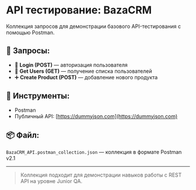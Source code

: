 # API тестирование: BazaCRM

Коллекция запросов для демонстрации базового API-тестирования с помощью Postman.

## 🔧 Запросы:

- 🔐 **Login (POST)** — авторизация пользователя
- 📄 **Get Users (GET)** — получение списка пользователей
- ➕ **Create Product (POST)** — добавление нового продукта

## 🧰 Инструменты:

- Postman
- Публичный API: [https://dummyjson.com](https://dummyjson.com)

## 📦 Файл:

`BazaCRM_API.postman_collection.json` — коллекция в формате Postman v2.1

---

> Коллекция подходит для демонстрации навыков работы с REST API на уровне Junior QA.
